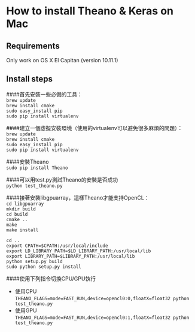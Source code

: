 How to install Theano & Keras on Mac
===

Requirements
----
Only work on OS X EI Capitan (version 10.11.1)      

Install steps
---

####首先安裝一些必備的工具：      
`brew update`            
`brew install cmake`      
`sudo easy_install pip`      
`sudo pip install virtualenv`      

####建立一個虛擬安裝環境（使用的virtualenv可以避免很多麻煩的問題）：      
`brew update`      
`brew install cmake`      
`sudo easy_install pip`      
`sudo pip install virtualenv`      
      
####安裝Theano      
`sudo pip install Theano`      
      
####可以用test.py測試Theano的安裝是否成功      
`python test_theano.py`      
      
####接著安裝libgpuarray，這樣Theano才能支持OpenCL：      
`cd libgpuarray`      
`mkdir build`      
`cd build`      
`cmake ..`      
`make`      
`make install`      

`cd ..`      
`export CPATH=$CPATH:/usr/local/include`      
`export LD_LIBRARY_PATH=$LD_LIBRARY_PATH:/usr/local/lib`      
`export LIBRARY_PATH=$LIBRARY_PATH:/usr/local/lib`      
`python setup.py build`      
`sudo python setup.py install`      


####使用下列指令切換CPU/GPU執行
* 使用CPU      
`THEANO_FLAGS=mode=FAST_RUN,device=opencl0:0,floatX=float32 python test_theano.py`
* 使用GPU      
`THEANO_FLAGS=mode=FAST_RUN,device=opencl0:1,floatX=float32 python test_theano.py`
